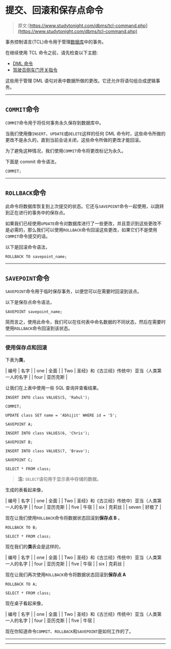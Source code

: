 # 提交、回滚和保存点命令

> 原文:[https://www.studytonight.com/dbms/tcl-command.php](https://www.studytonight.com/dbms/tcl-command.php)

事务控制语言(TCL)命令用于管理[数据库](overview-of-dbms.php)中的事务。

在继续使用 TCL 命令之前，请先检查以下主题:

*   [DML 命令](dml-command.php)
*   [驾驶员侧车门开关指令](create-query.php)

这些用于管理 DML 语句对表中数据所做的更改。它还允许将语句组合成逻辑事务。

* * *

## `COMMIT`命令

`COMMIT`命令用于将任何事务永久保存到数据库中。

当我们使用像`INSERT`、`UPDATE`或`DELETE`这样的任何 DML 命令时，这些命令所做的更改不是永久的，直到当前会话关闭，这些命令所做的更改才能回滚。

为了避免这种情况，我们使用`COMMIT`命令将更改标记为永久。

下面是 commit 命令语法，

```
COMMIT;
```

* * *

## `ROLLBACK`命令

此命令将数据库恢复到上次提交的状态。它还与`SAVEPOINT`命令一起使用，以跳转到正在进行的事务中的保存点。

如果我们已经使用`UPDATE`命令对数据库进行了一些更改，并且意识到这些更改不是必需的，那么我们可以使用`ROLLBACK`命令回滚这些更改，如果它们不是使用`COMMIT`命令提交的话。

以下是回滚命令语法，

```
ROLLBACK TO savepoint_name;
```

* * *

## `SAVEPOINT`命令

`SAVEPOINT`命令用于临时保存事务，以便您可以在需要时回滚到该点。

以下是保存点命令语法，

```
SAVEPOINT savepoint_name;
```

简而言之，使用此命令，我们可以在任何表中命名数据的不同状态，然后在需要时使用`ROLLBACK`命令回滚到该状态。

* * *

### 使用保存点和回滚

下表为**类**，

| 编号 | 名字 |
| one | 全面 |
| Two | 圣经》和《古兰经》传统中）亚当（人类第一人的名字 |
| four | 亚历克斯 |

让我们在上表中使用一些 SQL 查询并查看结果。

```
INSERT INTO class VALUES(5, 'Rahul');

COMMIT;

UPDATE class SET name = 'Abhijit' WHERE id = '5';

SAVEPOINT A;

INSERT INTO class VALUES(6, 'Chris');

SAVEPOINT B;

INSERT INTO class VALUES(7, 'Bravo');

SAVEPOINT C;

SELECT * FROM class;
```

> **注:** `SELECT`语句用于显示表中存储的数据。

生成的表看起来像，

| 编号 | 名字 |
| one | 全面 |
| Two | 圣经》和《古兰经》传统中）亚当（人类第一人的名字 |
| four | 亚历克斯 |
| five | 牛宿 |
| six | 克莉丝 |
| seven | 好极了 |

现在让我们使用`ROLLBACK`命令将数据状态回滚到**保存点 B** 。

```
ROLLBACK TO B;

SELECT * FROM class;
```

现在我们的**类**表会是这样的，

| 编号 | 名字 |
| one | 全面 |
| Two | 圣经》和《古兰经》传统中）亚当（人类第一人的名字 |
| four | 亚历克斯 |
| five | 牛宿 |
| six | 克莉丝 |

现在让我们再次使用`ROLLBACK`命令将数据状态回滚到**保存点 A**

```
ROLLBACK TO A;

SELECT * FROM class;
```

现在桌子看起来像，

| 编号 | 名字 |
| one | 全面 |
| Two | 圣经》和《古兰经》传统中）亚当（人类第一人的名字 |
| four | 亚历克斯 |
| five | 牛宿 |

现在你知道命令`COMMIT`、`ROLLBACK`和`SAVEPOINT`是如何工作的了。

* * *

* * *